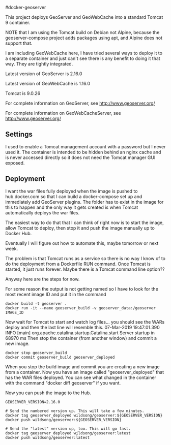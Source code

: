 #docker-geoserver

This project deploys GeoServer and GeoWebCache into 
a standard Tomcat 9 container.

NOTE that I am using the Tomcat build on Debian not Alpine,
because the geoserver-compose project adds packages using apt,
and Alpine does not support that.

I am including GeoWebCache here, I have tried several ways
to deploy it to a separate container and just can't see there is
any benefit to doing it that way. They are tightly integrated.

Latest version of GeoServer is 2.16.0

Latest version of GeoWebCache is 1.16.0

Tomcat is 9.0.26

For complete information on GeoServer, see http://www.geoserver.org/

For complete information on GeoWebCacheServer, see http://www.geoserver.org/

## Settings

I used to enable a Tomcat management account with a password but I never used it.
The container is intended to be hidden behind an nginx cache and is never
accessed directly so it does not need the Tomcat manager GUI exposed.

## Deployment

I want the war files fully deployed when the image is pushed to hub.docker.com
so that I can build a docker-compose set up and immediately add GeoServer plugins.
The folder has to exist in the image for this to happen and the only way it
gets created is when Tomcat automatically deploys the war files.

The easiest way to do that that I can think of right now is to start
the image, allow Tomcat to deploy, then stop it and push the image
manually up to Docker Hub.

Eventually I will figure out how to automate this, maybe tomorrow or next week.

The problem is that Tomcat runs as a service so there is no way I know of
to do the deployment from a Dockerfile RUN command. Once Tomcat is started,
it just runs forever. Maybe there is a Tomcat command line option??

Anyway here are the steps for now.

For some reason the output is not getting named so I have to look for the most recent image ID and put it in the command

````
docker build -t geoserver .
docker run -it --name geoserver_build -v geoserver_data:/geoserver IMAGE_ID
````

Now wait for Tomcat to start and watch log files... you should see the WARs deploy and then the last line will resemble this.
07-Mar-2019 19:47:01.390 INFO [main] org.apache.catalina.startup.Catalina.start Server startup in 68970 ms
Then stop the container (from another window) and commit a new image.

````
docker stop geoserver_build
docker commit geoserver_build geoserver_deployed
````

When you stop the build image and commit you are creating a new image from a container.
Now you have an image called "geoserver_deployed" that has the WAR files deployed.
You can see what changed in the container with the command "docker diff geoserver" if you want.

Now you can push the image to the Hub.

````
GEOSERVER_VERSION=2.16.0

# Send the numbered version up. This will take a few minutes.
docker tag geoserver_deployed wildsong/geoserver:${GEOSERVER_VERSION}
docker push wildsong/geoserver:${GEOSERVER_VERSION}

# Send the "latest" version up, too. This will go fast. 
docker tag geoserver_deployed wildsong/geoserver:latest
docker push wildsong/geoserver:latest
````
